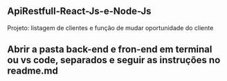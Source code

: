 ##  ApiRestfull-React-Js-e-Node-Js
Projeto: listagem de clientes e função de mudar oportunidade do cliente

## Abrir a pasta back-end e fron-end em terminal ou vs code, separados e seguir as instruções no readme.md
